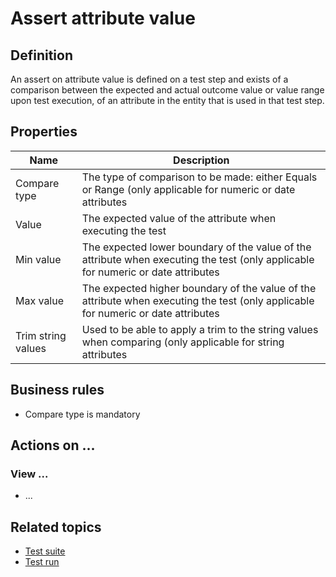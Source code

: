 # Assert attribute value

## Definition

An assert on attribute value is defined on a test step and exists of a comparison between the expected and actual outcome value or value range upon test execution, of an attribute in the entity that is used in that test step.

## Properties
| Name | Description |
| ----------- | ----------- |
| Compare type | The type of comparison to be made: either Equals or Range (only applicable for numeric or date attributes |
| Value | The expected value of the attribute when executing the test |
| Min value | The expected lower boundary of the value of the attribute when executing the test (only applicable for numeric or date attributes |
| Max value | The expected higher boundary of the value of the attribute when executing the test (only applicable for numeric or date attributes |
| Trim string values | Used to be able to apply a trim to the string values when comparing (only applicable for string attributes |

## Business rules
- Compare type is mandatory

## Actions on ...

### View ...
- ...

## Related topics
- [Test suite](test-suite)
- [Test run](test-run)
